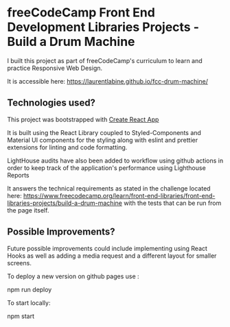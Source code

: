 # freeCodeCamp Front End Development Libraries Projects - Build a Drum Machine
I built this project as part of freeCodeCamp's curriculum to learn and practice Responsive Web Design.

It is accessible here: https://laurentlabine.github.io/fcc-drum-machine/

## Technologies used?

This project was bootstrapped with [Create React App](https://github.com/facebook/create-react-app)

It is built using the React Library coupled to Styled-Components and Material UI components for the styling along with eslint and prettier extensions for linting and code formatting.

LightHouse audits have also been added to workflow using github actions in order to keep track of the application's performance using Lighthouse Reports

It answers the technical requirements as stated in the challenge located here: https://www.freecodecamp.org/learn/front-end-libraries/front-end-libraries-projects/build-a-drum-machine with the tests that can be run from the page itself.

## Possible Improvements?

Future possible improvements could include implementing using React Hooks as well as adding a media request and a different layout for smaller screens. 

To deploy a new version on github pages use :

npm run deploy

To start locally:

npm start
